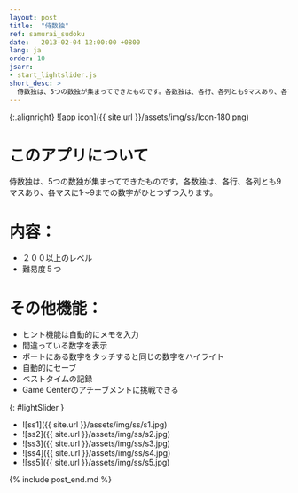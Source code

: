 ```yaml
---
layout: post
title:  "侍数独"
ref: samurai_sudoku
date:   2013-02-04 12:00:00 +0800
lang: ja
order: 10
jsarr:
- start_lightslider.js
short_desc: >
  侍数独は、5つの数独が集まってできたものです。各数独は、各行、各列とも9マスあり、各マスに1～9までの数字がひとつずつ入ります。
---
```


{:.alignright}
![app icon]({{ site.url }}/assets/img/ss/Icon-180.png)

# このアプリについて
侍数独は、5つの数独が集まってできたものです。各数独は、各行、各列とも9マスあり、各マスに1～9までの数字がひとつずつ入ります。

# 内容：
- ２００以上のレベル
- 難易度５つ

# その他機能：
- ヒント機能は自動的にメモを入力
- 間違っている数字を表示
- ボートにある数字をタッチすると同じの数字をハイライト
- 自動的にセーブ
- ベストタイムの記録
- Game Centerのアチーブメントに挑戦できる


{: #lightSlider }
*   ![ss1]({{ site.url }}/assets/img/ss/s1.jpg)
*   ![ss2]({{ site.url }}/assets/img/ss/s2.jpg)
*   ![ss3]({{ site.url }}/assets/img/ss/s3.jpg)
*   ![ss4]({{ site.url }}/assets/img/ss/s4.jpg)
*   ![ss5]({{ site.url }}/assets/img/ss/s5.jpg)

{% include post_end.md %}
